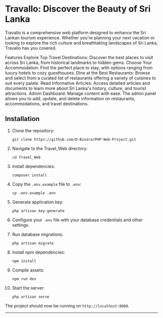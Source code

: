 # Travallo: Discover the Beauty of Sri Lanka
Travallo is a comprehensive web platform designed to enhance the Sri Lankan tourism experience. Whether you're planning your next vacation or looking to explore the rich culture and breathtaking landscapes of Sri Lanka, Travallo has you covered.

Features
Explore Top Travel Destinations: Discover the best places to visit across Sri Lanka, from historical landmarks to hidden gems.
Choose Your Accommodation: Find the perfect place to stay, with options ranging from luxury hotels to cozy guesthouses.
Dine at the Best Restaurants: Browse and select from a curated list of restaurants offering a variety of cuisines to suit every palate.
Read Informative Articles: Access detailed articles and documents to learn more about Sri Lanka's history, culture, and tourist attractions.
Admin Dashboard: Manage content with ease. The admin panel allows you to add, update, and delete information on restaurants, accommodations, and travel destinations.

## Installation

1. Clone the repository:

    ```
    git clone https://github.com/D-Binara/PHP-Web-Project.git
    ```

2. Navigate to the Travel_Web directory:

    ```
    cd Travel_Web
    ```

3. Install dependencies:

    ```
    composer install
    ```

4. Copy the `.env.example` file to `.env`:

    ```
    cp .env.example .env
    ```

5. Generate application key:

    ```
    php artisan key:generate
    ```

6. Configure your `.env` file with your database credentials and other settings.

7. Run database migrations:

    ```
    php artisan migrate
    ```

8. Install npm dependencies:

    ```
    npm install
    ```

9. Compile assets:

    ```
    npm run dev
    ```

10. Start the server:

    ```
    php artisan serve
    ```

The project should now be running on `http://localhost:8000`.

---

